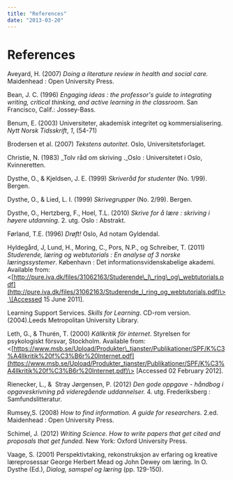 ```yaml
---
title: "References"
date: "2013-03-20"
---
```


# References

Aveyard, H. (2007) _Doing a literature review in health and social care._ Maidenhead : Open University Press.

Bean, J. C. (1996) _Engaging ideas : the professor's guide to integrating writing, critical thinking, and active learning in the classroom_. San Francisco, Calif.: Jossey-Bass.

Benum, E. (2003) Universiteter, akademisk integritet og kommersialisering. _Nytt Norsk Tidsskrift_, _1_, (54-71)

Brodersen et al. (2007) _Tekstens autoritet_. Oslo, Universitetsforlaget.

Christie, N. (1983) _Tolv råd om skriving ._Oslo : Universitetet i Oslo, Kvinneretten.

Dysthe, O., & Kjeldsen, J. E. (1999) _Skriveråd for studenter_ (No. 1/99). Bergen.

Dysthe, O., & Lied, L. I. (1999) _Skrivegrupper_ (No. 2/99). Bergen.

Dysthe, O., Hertzberg, F., Hoel, T.L. (2010) _Skrive for å lære : skriving i høyere utdanning._ 2\. utg. Oslo : Abstrakt.

Førland, T.E. (1996) _Drøft!_ Oslo, Ad notam Gyldendal.

Hyldegård, J, Lund, H., Moring, C., Pors, N.P., og Schreiber, T. (2011) _Studerende, læring og webtutorials : En analyse af 3 norske læringssystemer_. København : Det informationsvidenskabelige akademi. Available from: <[http://pure.iva.dk/files/31062163/Studerende\_l\_ring\_og\_webtutorials.pdf](http://pure.iva.dk/files/31062163/Studerende_l_ring_og_webtutorials.pdf)\> \[Accessed 15 June 2011\].

Learning Support Services. _Skills for Learning_. CD-rom version. (2004).Leeds Metropolitan University Library.

Leth, G., & Thurén, T. (2000) _Källkritik för internet_. Styrelsen for psykologiskt försvar, Stockholm. Available from: <[https://www.msb.se/Upload/Produkter\_tjanster/Publikationer/SPF/K%C3%A4llkritik%20f%C3%B6r%20Internet.pdf](https://www.msb.se/Upload/Produkter_tjanster/Publikationer/SPF/K%C3%A4llkritik%20f%C3%B6r%20Internet.pdf)\> \[Accessed 02 February 2012\].

Rienecker, L., &  Stray Jørgensen, P. (2012) _Den gode oppgave - håndbog i opgaveskrivning på videregående uddannelser._ 4. utg. Frederiksberg : Samfundslitteratur.

Rumsey,S. (2008) _How to find information. A guide for researchers._ 2.ed. Maidenhead : Open University Press.

Schimel, J. (2012) _Writing Science. How to write papers that get cited and proposals that get funded._ New York: Oxford University Press.

Vaage, S. (2001) Perspektivtaking, rekonstruksjon av erfaring og kreative læreprosessar George Herbert Mead og John Dewey om læring. In O. Dysthe (Ed.), _Dialog, samspel og læring_ (pp. 129-150).
